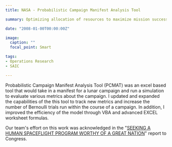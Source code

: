 ```yaml
---
title: NASA - Probabilistic Campaign Manifest Analysis Tool

summary: Optimizing allocation of resources to maximize mission success

date: "2008-01-00T00:00:00Z"

image:
  caption: ""
  focal_point: Smart

tags:
- Operations Research
- SAIC

---
```


Probabilistic Campaign Manifest Analysis Tool (PCMAT) was an excel based tool that would take in a manifest for a lunar campaign and run a simulation to evaluate various metrics about the campaign. I updated and expanded the capabilities of the this tool to track new metrics and increase the number of Bernoulli trials run within the course of a campaign. In addition, I improved the efficiency of the model through VBA and advanced EXCEL worksheet formulas.

Our team's effort on this work was acknowledged in the "<a href="http://www.nasa.gov/pdf/396093main_HSF_Cmte_FinalReport.pdf">SEEKING A HUMAN SPACEFLIGHT PROGRAM WORTHY OF A GREAT NATION</a>" report to Congress. 